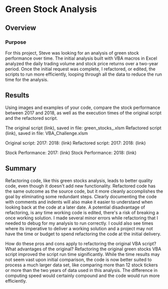 # Green Stock Analysis
## Overview
### Purpose
For this project, Steve was looking for an analysis of green stock performance over time. The initial analysis built with VBA macros in Excel analyzed the daily trading volume and stock price returns over a two-year period. Once the initial request was complete, I refactored, or edited, the scripts to run more efficiently, looping through all the data to reduce the run time for the analysis.

## Results
Using images and examples of your code, compare the stock performance between 2017 and 2018, as well as the execution times of the original script and the refactored script.

The original script (link), saved in file: green_stocks_.xlsm
Refactored script (link), saved in file: VBA_Challenge.xlsm

Original script: 2017: 2018: (link)
Refactored script: 2017: 2018: (link)

Stock Performance: 2017: (link)
Stock Performance: 2018: (link)

## Summary
Refactoring code, like this green stocks analysis, leads to better quality code, even though it doesn't add new functionality. Refactored code has the same outcome as the source code, but it more cleanly accomplishes the goal by eliminating some redundant steps. Clearly documenting the code with comments and indents will also make it easier to understand when looking back at the code at a later date. A potential disadvantage of refactoring, is any time working code is edited, there's a risk of breaking a once working solution. I made several minor errors while refactoring that I needed to debug for my analysis to run correctly. I could also see times where its imperative to deliver a working solution and a project may not have the time or budget to spend refactoring the code at the initial delivery.

How do these pros and cons apply to refactoring the original VBA script? What advantages of the original? 
Refactoring the original green stocks VBA script improved the script run time significantly. While the time results may not seem vast upon initial comparison, the code is now better suited to process a much larger data set, like comparing more than 12 stock tickers or more than the two years of data used in this analysis. The difference in computing speed would certainly compound and the code would run more efficiently. 
